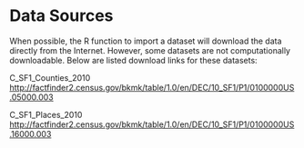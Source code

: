Data Sources
====================

When possible, the R function to import a dataset will download the data directly from the Internet. However, some datasets are not computationally downloadable. Below are listed download links for these datasets:

C_SF1_Counties_2010
http://factfinder2.census.gov/bkmk/table/1.0/en/DEC/10_SF1/P1/0100000US.05000.003

C_SF1_Places_2010
http://factfinder2.census.gov/bkmk/table/1.0/en/DEC/10_SF1/P1/0100000US.16000.003